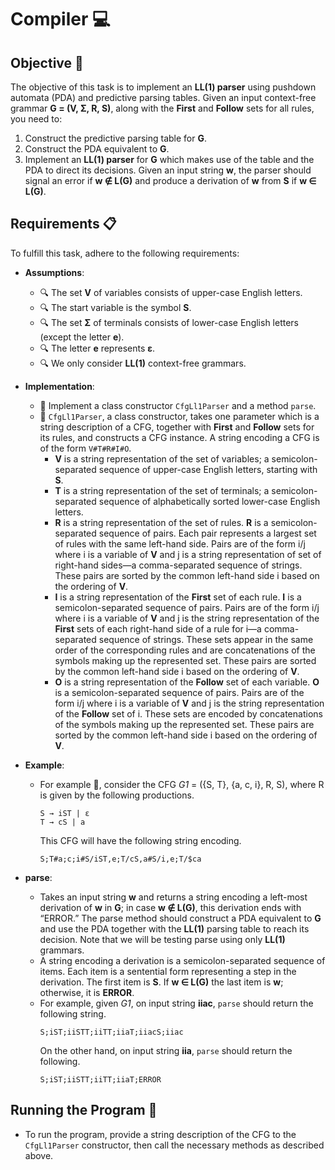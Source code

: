 # Compiler 💻

## Objective 🎯

The objective of this task is to implement an **LL(1) parser** using pushdown automata (PDA) and predictive parsing tables. Given an input context-free grammar **G = (V, Σ, R, S)**, along with the **First** and **Follow** sets for all rules, you need to:
1. Construct the predictive parsing table for **G**.
2. Construct the PDA equivalent to **G**.
3. Implement an **LL(1) parser** for **G** which makes use of the table and the PDA to direct its decisions. Given an input string **w**, the parser should signal an error if **w ∉ L(G)** and produce a derivation of **w** from **S** if **w ∈ L(G)**.

## Requirements 📋

To fulfill this task, adhere to the following requirements:

- **Assumptions**:
  - 🔍 The set **V** of variables consists of upper-case English letters.
  - 🔍 The start variable is the symbol **S**.
  - 🔍 The set **Σ** of terminals consists of lower-case English letters (except the letter **e**).
  - 🔍 The letter **e** represents **ε**.
  - 🔍 We only consider **LL(1)** context-free grammars.

- **Implementation**:
  - 📌 Implement a class constructor `CfgLl1Parser` and a method `parse`.
  - 📌 `CfgLl1Parser`, a class constructor, takes one parameter which is a string description of a CFG, together with **First** and **Follow** sets for its rules, and constructs a CFG instance. A string encoding a CFG is of the form `V#T#R#I#O`.
    - **V** is a string representation of the set of variables; a semicolon-separated sequence of upper-case English letters, starting with **S**.
    - **T** is a string representation of the set of terminals; a semicolon-separated sequence of alphabetically sorted lower-case English letters.
    - **R** is a string representation of the set of rules. **R** is a semicolon-separated sequence of pairs. Each pair represents a largest set of rules with the same left-hand side. Pairs are of the form i/j where i is a variable of **V** and j is a string representation of set of right-hand sides—a comma-separated sequence of strings. These pairs are sorted by the common left-hand side i based on the ordering of **V**.
    - **I** is a string representation of the **First** set of each rule. **I** is a semicolon-separated sequence of pairs. Pairs are of the form i/j where i is a variable of **V** and j is the string representation of the **First** sets of each right-hand side of a rule for i—a comma-separated sequence of strings. These sets appear in the same order of the corresponding rules and are concatenations of the symbols making up the represented set. These pairs are sorted by the common left-hand side i based on the ordering of **V**.
    - **O** is a string representation of the **Follow** set of each variable. **O** is a semicolon-separated sequence of pairs. Pairs are of the form i/j where i is a variable of **V** and j is the string representation of the **Follow** set of i. These sets are encoded by concatenations of the symbols making up the represented set. These pairs are sorted by the common left-hand side i based on the ordering of **V**.

- **Example**:
  - For example 🌟, consider the CFG _G1_ = ({S, T}, {a, c, i}, R, S), where R is given by the following productions.
    ```
    S → iST | ε
    T → cS | a
    ```
    This CFG will have the following string encoding.
    ```
    S;T#a;c;i#S/iST,e;T/cS,a#S/i,e;T/$ca
    ```
  
- **parse**:
  - Takes an input string **w** and returns a string encoding a left-most derivation of **w** in **G**; in case **w ∉ L(G)**, this derivation ends with “ERROR.” The parse method should construct a PDA equivalent to **G** and use the PDA together with the **LL(1)** parsing table to reach its decision. Note that we will be testing parse using only **LL(1)** grammars.
  - A string encoding a derivation is a semicolon-separated sequence of items. Each item is a sentential form representing a step in the derivation. The first item is **S**. If **w ∈ L(G)** the last item is **w**; otherwise, it is **ERROR**.
  - For example, given _G1_, on input string **iiac**, `parse` should return the following string.
    ```
    S;iST;iiSTT;iiTT;iiaT;iiacS;iiac
    ```
    On the other hand, on input string **iia**, `parse` should return the following.
    ```
    S;iST;iiSTT;iiTT;iiaT;ERROR
    ```

## Running the Program 🚀

- To run the program, provide a string description of the CFG to the `CfgLl1Parser` constructor, then call the necessary methods as described above.
